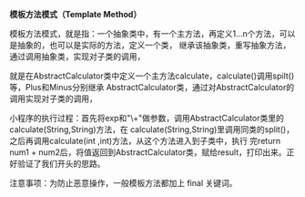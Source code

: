 **模板方法模式（Template Method）**

 模板方法模式，就是指：一个抽象类中，有一个主方法，再定义1...n个方法，可以是抽象的，也可以是实际的方法，定义一个类，
 继承该抽象类，重写抽象方法，通过调用抽象类，实现对子类的调用，
 
 
 
 就是在AbstractCalculator类中定义一个主方法calculate，calculate()调用spilt()等，Plus和Minus分别继承
 AbstractCalculator类，通过对AbstractCalculator的调用实现对子类的调用，
 
 
 小程序的执行过程：首先将exp和"\\+"做参数，调用AbstractCalculator类里的calculate(String,String)方法，在
 calculate(String,String)里调用同类的split()，之后再调用calculate(int ,int)方法，从这个方法进入到子类中，执行
 完return num1 + num2后，将值返回到AbstractCalculator类，赋给result，打印出来。正好验证了我们开头的思路。
 
 
 注意事项：为防止恶意操作，一般模板方法都加上 final 关键词。